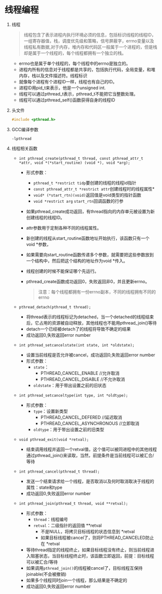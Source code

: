 # 线程编程

1. 线程

   > 线程包含了表示进程内执行环境必须的信息，包括标识线程的线程ID，一组寄存器值，栈，调度优先级和策略，信号屏蔽字，errno变量以及线程私有数据,对于内存，堆内存和代码区一般属于一个进程的，但是栈却是属于一个线程的，每个线程都拥有一个独立的栈。

   - errno也是属于单个线程的，每个线程中的errno是独立的。
   - 进程内所有的信息对于线程都是共享的，包括执行代码，全局变量，和堆内存，栈以及文件描述符。线程标识
   - 就像每个进程有个进程ID一样，线程也有自己的ID。
   - 进程ID用pid_t来表示，他是一个unsigned int.
   - 线程可以通过pthread_t表示，pthread_t不能把它当整数处理。
   - 线程可以通过pthread_self()函数获得自身的线程ID

2. 头文件

   ```c
   #include <pthread.h>
   ```

3. GCC编译参数

   `-lpthread`

4. 线程相关函数

   - `int pthread_create(pthread_t thread, const pthread_attr_t *attr, void *(*start_routine) (void *), void *arg);`
     - 形式参数：

       - `pthread_t *restrict tidp`要创建的线程的线程id指针
       - `const pthread_attr_t *restrict attr`创建线程时的线程属性*
       - `void* (*start_rtn)(void)`返回值是void类型的指针函数
       - `void *restrict arg`   `start_rtn`回调函数的行参

     - 如果pthread_create成功返回，有thread指向的内存单元被设置为新创建线程的线程ID。

     - attr参数用于定制各种不同的线程属性。

     - 新创建的线程从start_routine函数地址开始执行，该函数只有一个void *参数，

     - 如果需要向start_routine函数传递多个参数，就需要把这些参数放到一个结构中，然后把这个结构的地址作为void *传入。

     - 线程创建的时候不能保证哪个先运行。

     - pthread_create函数成功返回0，失败返回非0，并且更新errno。

       > 注意：每个线程都拥有一份errno副本，不同的线程拥有不同的errno

   - `pthread_detach(pthread_t thread);`


     - 将thread表示的线程标记为detached，当一个detached的线程结束后，它占用的资源被自动释放，其他线程也不能用pthread_join()等待
     - detach一个已经被detach了的线程将导致不确定的结果
     - 成功返回0,失败返回error number

   - `int pthread_setcancelstate(int state, int *oldstate);`

     - 设置当前线程是否允许被cancel，成功返回0,失败返回error number
     - 形式参数：
       - `state`：
         - PTHREAD_CANCEL_ENABLE	//允许取消
         - PTHREAD_CANCEL_DISABLE	//不允许取消
       - `oldstate`：用于带出设置之前的旧状态

   - `int pthread_setcanceltype(int type, int *oldtype);`

     - 形式参数：
       - `type`：设置新类型
         - PTHREAD_CANCEL_DEFERED	//延迟取消
         - PTHREAD_CANCEL_ASYNCHRONOUS	//立即取消
       - `oldtype`：用于带出设置之前的旧类型

   - `void pthread_exit(void *retval);`

     - 结束调用线程并返回一个retval值，这个值可以被同进程中的其他线程通过pthread_join()来读取，当然，前提条件是当前线程可以被汇合/等待

   - `int pthread_cancel(pthread_t thread);`

     - 发送一个结束请求给一个线程，是否取消以及何时取消取决于线程的属性：state和type
     - 成功返回0,失败返回error number

   - `int pthread_join(pthread_t thread, void **retval);`

     - 形式参数：
       - `thread`：线程编号
       - `retval`：二级指针的返回值 \*\*retval
         - 不是NULL，将拷贝目标线程的状态信息到 \*retval
         - 如果目标线程被cancel了，则将PTHREAD_CANCELED防止在 \*retval
     - 等待thread指定的线程终止，如果目标线程没有终止，则当前线程进入阻塞状态，当目标线程终止时，该函数立即返回，前提：目标线程可以被汇合/等待
     - 如果调用`pthread_join()`的线程被cancel了，目标线程互保持joinable(不会被撤销)
     - 如果多个线程同时join一个线程，那么结果是不确定的
     - 成功返回0,失败返回error number